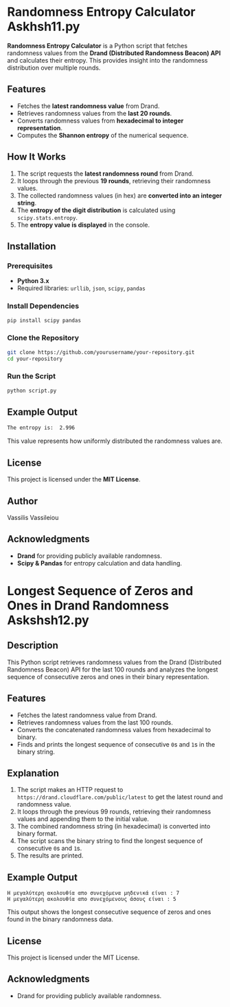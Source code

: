 # Randomness Entropy Calculator Askhsh11.py

**Randomness Entropy Calculator** is a Python script that fetches randomness values from the **Drand (Distributed Randomness Beacon) API** and calculates their entropy. This provides insight into the randomness distribution over multiple rounds.

## Features

- Fetches the **latest randomness value** from Drand.
- Retrieves randomness values from the **last 20 rounds**.
- Converts randomness values from **hexadecimal to integer representation**.
- Computes the **Shannon entropy** of the numerical sequence.

## How It Works

1. The script requests the **latest randomness round** from Drand.
2. It loops through the previous **19 rounds**, retrieving their randomness values.
3. The collected randomness values (in hex) are **converted into an integer string**.
4. The **entropy of the digit distribution** is calculated using `scipy.stats.entropy`.
5. The **entropy value is displayed** in the console.

## Installation

### Prerequisites
- **Python 3.x**
- Required libraries: `urllib`, `json`, `scipy`, `pandas`

### Install Dependencies
```sh
pip install scipy pandas
```

### Clone the Repository
```sh
git clone https://github.com/yourusername/your-repository.git
cd your-repository
```

### Run the Script
```sh
python script.py
```

## Example Output
```sh
The entropy is:  2.996
```
This value represents how uniformly distributed the randomness values are.

## License

This project is licensed under the **MIT License**.

## Author

Vassilis Vassileiou

## Acknowledgments

- **Drand** for providing publicly available randomness.
- **Scipy & Pandas** for entropy calculation and data handling.






# Longest Sequence of Zeros and Ones in Drand Randomness Askshsh12.py

## Description
This Python script retrieves randomness values from the Drand (Distributed Randomness Beacon) API for the last 100 rounds and analyzes the longest sequence of consecutive zeros and ones in their binary representation.

## Features
- Fetches the latest randomness value from Drand.
- Retrieves randomness values from the last 100 rounds.
- Converts the concatenated randomness values from hexadecimal to binary.
- Finds and prints the longest sequence of consecutive `0`s and `1`s in the binary string.

## Explanation
1. The script makes an HTTP request to `https://drand.cloudflare.com/public/latest` to get the latest round and randomness value.
2. It loops through the previous 99 rounds, retrieving their randomness values and appending them to the initial value.
3. The combined randomness string (in hexadecimal) is converted into binary format.
4. The script scans the binary string to find the longest sequence of consecutive `0`s and `1`s.
5. The results are printed.

## Example Output
```
Η μεγαλύτερη ακολουθία απο συνεχόμενα μηδενικά είναι : 7
Η μεγαλύτερη ακολουθία απο συνεχόμενους άσους είναι : 5
```
This output shows the longest consecutive sequence of zeros and ones found in the binary randomness data.

## License
This project is licensed under the MIT License.

## Acknowledgments
- Drand for providing publicly available randomness.


